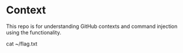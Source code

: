 # Context

This repo is for understanding GitHub contexts and command injection using the functionality.

cat ~/flag.txt
